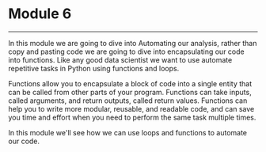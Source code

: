 # Module 6 
----

In this module we are going to dive into Automating our analysis, rather than copy and pasting code we are going to dive into encapsulating our code into functions. Like any good data scientist we want to use automate repetitive tasks in Python using functions and loops.

Functions allow you to encapsulate a block of code into a single entity that can be called from other parts of your program. Functions can take inputs, called arguments, and return outputs, called return values. Functions can help you to write more modular, reusable, and readable code, and can save you time and effort when you need to perform the same task multiple times.

In this module we'll see how we can use loops and functions to automate our code. 


